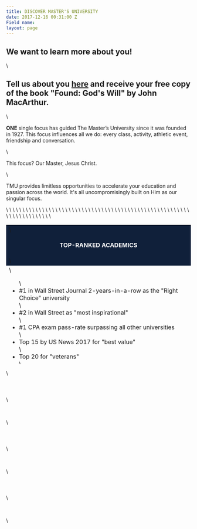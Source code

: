 ```yaml
---
title: DISCOVER MASTER'S UNIVERSITY
date: 2017-12-16 00:31:00 Z
Field name: 
layout: page
---
```


<h2>We want to learn more about you!</h2>
\
<h2>Tell us about you <a href="https://masters.tfaforms.net/217737">here</a> and receive your free copy of the book "Found: God's Will" by John MacArthur.&nbsp;</h2>
\
<p><strong>ONE</strong> single focus has guided The Master&rsquo;s University since it was founded in 1927. This focus influences all we do: every class, activity, athletic event, friendship and conversation.</p>
\
<p>This focus? Our Master, Jesus Christ.</p>
\
<p>TMU provides limitless opportunities to accelerate your education and passion across the world. It's all uncompromisingly built on Him as our singular focus.</p>
\
<table style="height: 380px; margin-left: auto; margin-right: auto;" width="669">
\
<tbody>
\
<tr>
\
<td style="width: 660px; background-color: #10203a;">
\
<h4 style="text-align: center;"><span style="color: #ffffff;">TOP-RANKED ACADEMICS</span></h4>
\
</td>
\
</tr>
\
<tr>
\
<td style="width: 660px;">
\
<ul>
\
<li>#1 in Wall Street Journal 2-years-in-a-row as the "Right Choice" university</li>
\
<li>#2 in Wall Street as "most inspirational"</li>
\
<li>#1 CPA exam pass-rate surpassing all other universities</li>
\
<li>Top 15 by US News 2017 for "best value"</li>
\
<li>Top 20 for "veterans"</li>
\
<li>Top 8% scoring on ETS-MFT business exam</li>
\
</ul>
\
</td>
\
</tr>
\
<tr>
\
<td style="width: 660px;">&nbsp;</td>
\
</tr>
\
<tr>
\
<td style="width: 660px; background-color: #10203a;">
\
<h4 style="text-align: center;"><span style="color: #ffffff;">THE PROFESSOR. PROFESSIONAL. PASTOR.</span></h4>
\
</td>
\
</tr>
\
<tr>
\
<td style="width: 660px;">Highly academically qualified and carefully selected professors teach all TMU classes through a Biblical perspective, usually in small class sizes meaning you receive the valuable individual guidance to accelerate your learning. Professors have real-world experience in their fields allowing them to create high-impact, in-demand curriculum. Many of our faculty also serve in various ministries in their churches and communities, therefore bringing their spiritual leadership skills into the classroom.</td>
\
</tr>
\
<tr>
\
<td style="width: 660px;">&nbsp;</td>
\
</tr>
\
<tr>
\
<td style="width: 660px; background-color: #10203a;">
\
<h4 style="text-align: center;"><span style="color: #ffffff;">CAREER ACCELERATION</span></h4>
\
</td>
\
</tr>
\
<tr>
\
<td style="width: 660px;">
\
<p>100\+ in-demand career paths offered across 13\+ majors including the new BA in <em>Marketing Media</em>. TMU offers among the best degrees to graduate with for salary potential and job satisfaction. Just look at the numbers:</p>
\
<ul>
\
<li>95% med-school acceptance rate</li>
\
<li>100% business and teacher graduate employment rate</li>
\
<li>162% salary growth for business alumni in California across a 10 year progression (average salary is $112,709)</li>
\
<li>Top 10 law schools accepting TMU graduates</li>
\
</ul>
\
</td>
\
</tr>
\
<tr>
\
<td style="width: 660px;">&nbsp;</td>
\
</tr>
\
<tr>
\
<td style="width: 660px; background-color: #10203a;">
\
<h4 style="text-align: center;"><span style="color: #ffffff;">VIBRANT, LIMITLESS STUDENT LIFE</span></h4>
\
</td>
\
</tr>
\
<tr>
\
<td style="width: 660px;">1000\+ diverse students at the beautiful campus in Southern California where mountains, beach, sun, fun, worship, travel, adventure, friends, sport, music - well, that's just part of your typical week!</td>
\
</tr>
\
<tr>
\
<td style="width: 660px;">&nbsp;</td>
\
</tr>
\
<tr>
\
<td style="width: 660px; background-color: #10203a;">
\
<h4 style="text-align: center;"><span style="color: #ffffff;">CHAMPIONSHIP ATHLETICS</span></h4>
\
</td>
\
</tr>
\
<tr>
\
<td style="width: 660px;">Including the new Olympic medalist Aquatics Program in addition to the women's, men's and intramural athletics teams and options.&nbsp;<em>Go Mustangs!</em></td>
\
</tr>
\
<tr>
\
<td style="width: 660px;">&nbsp;</td>
\
</tr>
\
<tr>
\
<td style="width: 660px; background-color: #10203a;">
\
<h4 style="text-align: center;"><span style="color: #ffffff;">INSPIRING &amp; IMPACTFUL</span></h4>
\
</td>
\
</tr>
\
<tr>
\
<td style="width: 660px;">Choices in overseas study and global outreach trips to the TMU Israel Bible Exchange (IBEX) included in your enrollment, Italy, and multiple other locations to experience and in which to serve.</td>
\
</tr>
\
<tr>
\
<td style="width: 660px;">&nbsp;</td>
\
</tr>
\
<tr>
\
<td style="width: 660px; background-color: #10203a;">
\
<h4 style="text-align: center;"><span style="color: #ffffff;">WORLD-CLASS</span></h4>
\
</td>
\
</tr>
\
<tr>
\
<td style="width: 660px;">Music and arts programs including The Master's Chorale, Wind Ensemble, Women's Chamber Choir, Handbells, Chamber Strings, University Singers, TMU Orchestra, Opera and more.</td>
\
</tr>
\
<tr>
\
<td style="width: 660px;">&nbsp;</td>
\
</tr>
\
<tr>
\
<td style="width: 660px;">
\
<p>Could The Master&rsquo;s University be perfect for you? Let's develop your calling and find your passion.</p>
\
<h4>&nbsp;</h4>
\
</td>
\
</tr>
\
</tbody>
\
</table>
\
<h4 style="text-align: center;">&nbsp;</h4>
\
<p>&nbsp;</p>
\
<h4 style="text-align: center;">&nbsp;</h4>
\
<p>&nbsp;</p>
\
<h4 style="text-align: center;">&nbsp;</h4>
\
<p>&nbsp;</p>
\
<h4>&nbsp;</h4>